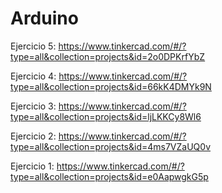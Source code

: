 # Arduino
Ejercicio 5: https://www.tinkercad.com/#/?type=all&collection=projects&id=2o0DPKrfYbZ

Ejercicio 4: https://www.tinkercad.com/#/?type=all&collection=projects&id=66kK4DMYk9N

Ejercicio 3: https://www.tinkercad.com/#/?type=all&collection=projects&id=ljLKKCy8Wl6

Ejercicio 2: https://www.tinkercad.com/#/?type=all&collection=projects&id=4ms7VZaUQ0v

Ejercicio 1: https://www.tinkercad.com/#/?type=all&collection=projects&id=e0AapwgkG5p
